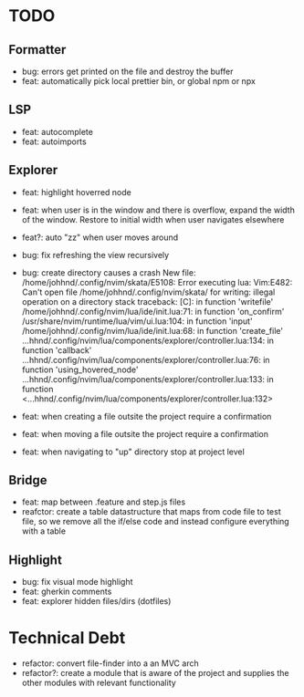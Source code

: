 # TODO

## Formatter

- bug: errors get printed on the file and destroy the buffer
- feat: automatically pick local prettier bin, or global npm or npx

## LSP

- feat: autocomplete
- feat: autoimports

## Explorer

- feat: highlight hoverred node
- feat: when user is in the window and there is overflow, expand the width of the window. Restore to initial width when user navigates elsewhere
- feat?: auto "zz" when user moves around
- bug: fix refreshing the view recursively
- bug: create directory causes a crash
  <trace>
  New file: /home/johhnd/.config/nvim/skata/E5108: Error executing lua: Vim:E482: Can't open file /home/johhnd/.config/nvim/skata/ for writing: illegal operation on a directory
  stack traceback:
  [C]: in function 'writefile'
  /home/johhnd/.config/nvim/lua/ide/init.lua:71: in function 'on_confirm'
  /usr/share/nvim/runtime/lua/vim/ui.lua:104: in function 'input'
  /home/johhnd/.config/nvim/lua/ide/init.lua:68: in function 'create_file'
  ...hhnd/.config/nvim/lua/components/explorer/controller.lua:134: in function 'callback'
  ...hhnd/.config/nvim/lua/components/explorer/controller.lua:76: in function 'using_hovered_node'
  ...hhnd/.config/nvim/lua/components/explorer/controller.lua:133: in function <...hhnd/.config/nvim/lua/components/explorer/controller.lua:132>
  </trace>

- feat: when creating a file outsite the project require a confirmation
- feat: when moving a file outsite the project require a confirmation
- feat: when navigating to "up" directory stop at project level

## Bridge

- feat: map between .feature and step.js files
- reafctor: create a table datastructure that maps from code file to test file, so we remove all the if/else code and instead configure everything with a table

## Highlight

- bug: fix visual mode highlight
- feat: gherkin comments
- feat: explorer hidden files/dirs (dotfiles)

# Technical Debt

- refactor: convert file-finder into a an MVC arch
- refactor?: create a module that is aware of the project and supplies the other modules with relevant functionality
